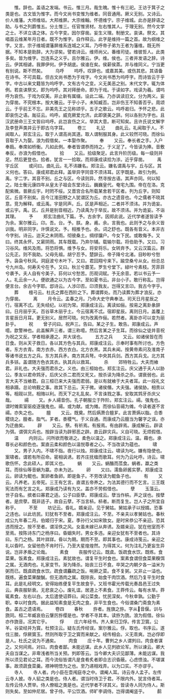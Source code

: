 <!-- { "loadSidebar": true } -->
　　惟。辞也。盖语之发端。书云。惟三月。哉生魄。惟十有三祀。王访于箕子之类是也。古文皆为惟字。而今文尚书变惟为维者。同音通用。厥义无别。又诗云。价人维藩。大师维垣。大邦维屏。大宗维翰。怀德维宁。宗子维城。此亦是辞语之助。与书之列爵惟五。分土惟三。任官惟贤材。左右惟其人。于理无别。然今文学之士。不详立语之体。古今字变。因尔穿凿。妄生义理。制册文。哀诔。祭文。其唱首云维某年月日者。既不为惟字。自作释云。此字是维持一篇之首。故为纲维之字。又言。宗子维城谓藩屏维系连城之义耳。乃呼帝子弟为王者为藩维。既无所据。不知本是助辞。大为谬矣。譬若诗云。维师尚父。番维司徒。维彼哲人。此类多矣。皆为维字。岂连系之义乎。且尔雅云。伊。维。侯也。三者并发语之辞。诗云。伊其相谑。我罪伊何。伊予胡底。侯谁在矣。侯薪侯蒸。并与维同义。宁当更有别说。斯不然矣。
　　乌呼
　　呜呼。叹辞也。或嘉其美。或伤其悲。其语备在诗书。不可具载。但古文尚书悉为于戏字。今文尚书悉为呜呼字。而诗皆云于乎字。中古以来文籍皆为呜呼字。文有古今之变。义无美恶之别。末代文字。辄为体例。若哀诔祭文。即为呜呼。其对拜册命。即为于戏。于读如字。戏读为羲。谓呜呼为哀伤。于戏为叹美。非止新有属缀。设此二端。乃亦讽读旧文。分为两义。妄为穿凿。不究根本。按大雅云。于乎小子。未知臧否。岂非伤王不知善否乎。周颂云。于乎前王不忘。非美先王之见称颂乎。五子之歌云。呜呼曷归。予怀之悲。此即哀伤之语。胤征云。呜呼。威克厥爱允济。此即褒美之辞。何以各别为字也。且汉武册命三王文皆曰呜呼。此岂哀伤之义。举其大意。断可知矣。且许氏说文解字及李登声类并云于即古乌字耳。
　　卷三
　　礼记
　　曲礼云。礼闻取于人。不闻取人。郑玄注云。取于人谓高尚其道。取人谓制服其身。此义较然可晓。而徐仙音取于人为娶。浪为假借矣。一本娶作聚。
　　奉
　　又云。奉长者之手。入户奉扃。奉席如桥衡。凡如此例。奉者皆谓恭而持之。于义足了。今皆读为捧。音敷奉反。亦浪为假借也。
　　拾
　　又云。拾级聚足。此言升阶历级。每一级则并足。然后更登也。拾者。犹言一一拾取。而郑康成读拾为涉。近乎穿凿。
　　禹宇丘区
　　或问曰。曲礼云。礼不讳嫌名。郑注云。嫌名谓禹与宇。丘与区。其义何也。答曰。康成郑君此释。盖举异字同音不须讳耳。区字既是。故引为例。禹。宇二字。其音不别。丘之与区。今读则异。然寻按古语。其声亦同。何以知之。陆士衡元康四年从皇太子祖会东堂诗云。巍巍皇代。奄宅九围。帝在在洛。克配紫微。普厥丘宇。时罔不绥。又晋宫合名所载某舍若干区者。列为丘字。则知区。丘音不别矣。且今江淮田野之人犹谓区为丘。亦古之遗音也。今之儒者不晓其意。竞为解释。或云禹。宇是同声。丘。区是声相近。二者并不须讳。并为诡妄。或云宇。禹。区。丘并是别音相近。乃读禹为于举反。故不须讳。并为诡妄。不诣其理。
　　予
　　郑玄注曲礼下篇。予。古余字。因郑此说。近代学者遂皆读予为余。案尔雅云。卬。吾。台。予。朕。身。甫。余。言我也。此则予之与余义皆训我。明非同字。许慎说文。予。相推予也。余。词之舒也。既各有音义。本非古今字别。诗云。迨天之未阴雨。彻彼桑土。绸缪牖户。今女下民。或敢侮予。又曰。终其永怀。又窘阴雨。其车既载。乃弃尔辅。载输尔载。将伯助予。又曰。习习谷风。维风及雨。将恐将惧。维予与女。将安将乐。女转弃予。又云汉篇云。群公先正。则不我助。父母先祖。胡宁忍予。楚辞云。帝子降兮北渚。目眇眇兮愁予。袅袅兮秋风。洞庭波兮木叶下。又曰。君回翔兮来下。踰空桑兮从女。纷总总兮九州岛。何寿夭兮在予。又曰。秋兰兮蘼芜。罗生兮堂下。緑叶兮素枝。芳菲菲兮袭予。夫人自有兮美子。荪何以兮愁苦。历观词赋。予无余音。若以书云予一人。礼云余一人。便欲通之以为古今字。至如夏书云。非台小子。敢行称乱。岂得便言台。余古今字耶。邶诗云。人涉卬否。卬须我友。岂得又言卬。我古今字乎。
　　葬
　　檀弓云。杜氏之葬在西阶之下。葬谓葬处。而乃读葬为葬才浪反。亦为穿凿。
　　离
　　月令云。孟春之月。乃命大史守典奉法。司天日月星辰之行。宿离不忒。无失经纪。以初为常。郑康成注云。离读如俪。按易之离卦彖辞曰。日月丽乎天。百谷草木丽乎土。今云宿离不忒。宿即星辰。离则日月。盖覆上言星辰日月耳。更无别义。居然可晓。何为改离作俪。若然者。离卦亦可以变为丽卦乎。
　　祝
　　曾子问曰。祝声三。告曰。某之子生。敢告。郑康成云。声噫。歆警神也。此盖解声三者。谓三称噫。然后言某之子生耳。而徐仙之徒并音祝为祝之又反。学者相承遵之。并大误也。
　　五方之兵
　　又云。如诸侯皆在而日食。则从天子救日。各以其方色与其兵。郑康成注云。示奉时事有所讨也。方色者。东方衣青。南方衣赤。西方衣白。北方衣黑。其兵未闻。按黄帝素问及淮南子等诸书说五方之兵。东方其兵矛。南方其兵弩。中央其兵剑。西方其兵戈。北方其兵多铩。盖谓随方色衣其衣。执其兵以救耳。
　　杀
　　郊特牲云。大夫而飨君。非礼也。大夫强而君杀之。义也。由三桓始也。郑玄注云。庆父通于夫人以胁公。季友以君命鸩牙。后庆父杀二君而又死又。按杀读为降杀之杀。谓衰弱也。此言大夫不当飨君。自三桓已来大夫强而君弱。是以有就飨于大夫者耳。此一段礼文相承蹑。总论响觐之事。故其下总云。天子微。诸侯僭。大夫强。诸侯胁。相贵以等。相觌以货。相赂以利。而天下之礼乱矣。不言诛戮之事。安取其鸩牙杀庆父哉。
　　禓
　　又。乡人禓音伤。孔子朝服立于阼阶。郑玄注云。禓。强鬼也。谓时傩索室驱疫逐强鬼也。禓。或为献。或为傩。而徐仙音禓为傩。今读者遂不言禓。亦失之也。
　　膻
　　又云。既奠。然后焫萧合膻芗。此言萧焫以脂。合黍稷烧之。膻者。脂气。芗者。黍稷气。于义自通。而康成乃云膻当为馨字之误。亦为迂曲矣。
　　辟
　　又云。祭。有祈焉。有报焉。有由辟焉。康成解云。辟读为弭。谓弭灾兵也。按辟当读为辟邪恶之辟。直云辟灾兵。义自可晓。无烦假借。
　　温
　　内则云。问所欲而敬进之。柔色以温之。郑康成注云。温。藉也。承尊长必和颜色也。案直云柔和颜色以温悦尊者之心。不当改读为蕴也。
　　啸
　　又。男子入内。不啸不指。夜行以烛。郑康成注云。啸读为叱。嫌有隐使也。案啸者。谓若有所召命。密相讽诱。若齐庄抚楹而歌耳。何为乃云叱呼。诗云。啸歌伤怀。念此硕人。即其义也。
　　蜗
　　又云。蜗醢而苽食。蜗者。蠃之类耳。而徐仙等音蜗为蠃。亦未为达。
　　卵
　　又曰。濡鱼卵酱实蓼。郑康成注云。卵读为鲲也。案卵者鱼卵。即是鱼子。不劳改读为鲲鱼子也。
　　有
　　又云。凡养老。五帝宪。三王有乞言。直谓五帝养之。为法其德行而不乞言。三王既宪法而有乞言之礼。郑康成乃读有为又。盖亦不劳假借也。
　　孽
　　玉藻云。世子自名。摈者曰寡君之适。公子曰臣孽。郑康成云。孽当作枿。声之误也。按孽者。是庶孽。既非适子。故自云孽。不当言枿。枿者。断而复生。岂人子之所宜自称乎。
　　不至
　　坊记云。昏礼。婿亲迎。见于舅姑。舅姑承子以授婿。恐事之违也。以此坊民。妇犹有不至者。郑康成注云。不至。不亲夫以孝舅姑也。春秋成公九年春二月。伯姬归于宋。夏。季孙行父如宋致女。是时宋恭公不亲迎。恐其违而授之。按不至者。谓淫佚之风。女虽未嫁已从奔诱。及婿亲迎。犹在他室而不至焉。按陈诗东门之杨序曰。昏姻失时。男女多违。亲迎女犹有不至者也。其诗曰。东门之杨。其叶牂牂。昏以为期。期而不至。即其事也。康成诗笺云。亲迎之礼以昏时。女留他色不肯时行。乃至大星煌煌然。为得其义。何为注礼乃更妄生异说。岂非矛盾之论哉。
　　素食
　　丧服传记云。既虞。饭疏食水饮。既练。食菜果。饭素食。郑康成注云。素犹故也。谓复平生时食也。案素食谓但食菜果糗饵之属。无酒肉也。礼家变节。渐为降杀。始丧三日不食。卒哭之内朝夕各一溢米为粥而已。既虞疏食水饮。疏食谓麤疏之饭。啘厥之菜。食不复粥。又非止一溢也。既练。遍食菜果酸醎。但无酒肉之属。既除丧。始食干肉饮酒。然后乃复平生时食耳。此是礼经明文。安得始练便复平生故食乎。又班书霍光传载光奏昌邑王过失云。典丧服斩衰。无悲哀之心。废礼谊。居道上不素食。王莽传云。每有水旱。莽辄素食。左右以白。太后遣使诏莽曰。闻公菜食。忧民深矣。今秋幸孰。公勤于职。幸以时食肉。据此益知素食是无肉之食。非平生食也。今俗谓桑门斋食为素食。盖古之遗语焉。
　　卷四
　　春秋
　　斿者。旌旗之斿。字从音偃。训与旒同。桓二年臧哀伯云鞶厉斿缨是也。学者不寻其本。读斿为旒。浪为假借。徐仙亦作旒音。况其它乎。
　　俘
　　庄六年经书。齐人来归卫俘。传言卫寳。公羊。谷梁经并为寳。杜预注云。疑左氏传经误。案尔雅云。俘。取也。书序云。遂伐三朡。俘厥寳玉。然则所取于卫之寳而来献之。经传相会。义无乖爽。岂必俘即是人。杜氏之说为不通矣。
　　肉食
　　庄十年。曹刿之乡人谓刿曰。肉食者谋之。又何间焉。对曰。肉食者鄙。未能远谋。此乡人见刿欲论军。所以谏云。卿大夫自当谋之。非卑浅者所当关预。刿即答云。当今卿大夫识见鄙薄。未能远谋。我所以须见君论之耳。而今流俗皆谓凡是食肴炙者即合志识昏蔽。心虑愦浊。不堪谋事。故须蔬食菜羹。襟神明悟为之也。至乃递相戏弄。以为口实。不亦谬乎。
　　寺人
　　寺人者。内小臣在壶闱庭寺之中。谓阉人耳。诗云寺人孟子。左传云寺人披。寺人貂之类是也。侍人者。谓当时侍卫于君。不限内外。犹言侍者耳。左传云侍人贾举。侍人僚柤之类是也。近代学者不详其义。皆读寺人同为侍人。斯则失矣。至如仲尼居。曾子侍。平公饮酒。师旷李调侍。岂得谓阉竖乎。
　　鹬
